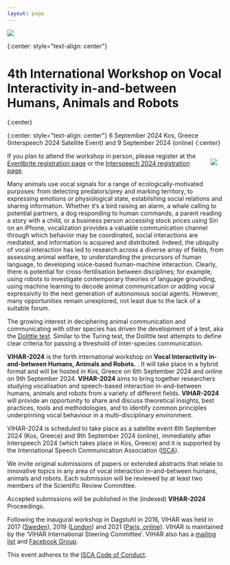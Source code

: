 ```yaml
---
layout: page
---
```


<a href="http://vihar-2024.vihar.org/"><img style="float: center; overflow: auto;" src="{{ site.baseurl }}/assets/vihar-2024-banner.png"></a>

{:center: style="text-align: center"}
# 4th International Workshop on **Vocal Interactivity in-and-between Humans, Animals and Robots**
{:center}

{:center: style="text-align: center"}
6 September 2024 Kos, Greece (Interspeech 2024 Satellite Event) and 9 September 2024 (online) 
{:center}
  
<img style="float: right; margin: 1em; overflow: auto;" src="{{ site.baseurl }}/assets/vihar_schema.png">

<!--
**Papers and extended abstracts are now being accepted and the submission deadline is June 30th, 2024.**

**Submission instructions can be found at [EasyChair submission page](https://easychair.org/conferences/?conf=vihar2024)** -->

If you plan to attend the workshop in person, please register at the [Eventbrite registration page](https://www.eventbrite.com/e/4th-international-workshop-on-vocal-interactivity-in-and-between-humans-animals-and-robots-tickets-947965930617?utm-campaign=social&utm-content=attendeeshare&utm-medium=discovery&utm-term=listing&utm-source=cp&aff=ebdsshcopyurl) or the [Interspeech 2024 registration page](https://interspeech2024.org/registration-payment/).

Many animals use vocal signals for a range of ecologically-motivated purposes: from detecting predators/prey and marking territory, to expressing emotions or physiological state, establishing social relations and sharing information. Whether it’s a bird raising an alarm, a whale calling to potential partners, a dog responding to human commands, a parent reading a story with a child, or a business person accessing stock prices using Siri on an iPhone, vocalization provides a valuable communication channel through which behavior may be coordinated, social interactions are mediated, and information is acquired and distributed. Indeed, the ubiquity of vocal interaction has led to research across a diverse array of fields, from assessing animal welfare, to understanding the precursors of human language, to developing voice-based human-machine interaction. Clearly, there is potential for cross-fertilisation between disciplines; for example, using robots to investigate contemporary theories of language grounding, using machine learning to decode animal communication or adding vocal expressivity to the next generation of autonomous social agents. However, many opportunities remain unexplored, not least due to the lack of a suitable forum.

The growing interest in deciphering animal communication and communicating with other species has driven the development of a test, aka the [Dolittle test](https://www.sciencedirect.com/science/article/pii/S0960982223008485). Similar to the Turing test, the Dolittle test attempts to define clear criteria for passing a threshold of inter-species communication.

**VIHAR-2024** is the forth international workshop on **Vocal Interactivity in-and-between Humans, Animals and Robots.** . It will take place in a hybrid format and will be hosted in Kos, Greece on 6th September 2024 and online on 9th September 2024. **VIHAR-2024** aims to bring together researchers studying vocalisation and speech-based interaction in-and-between humans, animals and robots from a variety of different fields.  **VIHAR-2024** will provide an opportunity to share and discuss theoretical insights, best practices, tools and methodologies, and to identify common principles underpinning vocal behaviour in a multi-disciplinary environment.

VIHAR-2024 is scheduled to take place as a satellite event 6th September 2024 (Kos, Greece) and 9th September 2024 (online), immediately after Interspeech 2024 (which takes place in Kos, Greece) and it is supported by the International Speech Communication Association ([ISCA](http://www.isca-speech.org/)).

We invite original submissions of papers or extended abstracts that relate to innovative topics in any area of vocal interaction in-and-between humans, animals and robots. Each submission will be reviewed by at least two members of the Scientific Review Committee.

Accepted submissions will be published in the (indexed) **VIHAR-2024** Proceedings.

Following the inaugural workshop in Dagstuhl in 2016, VIHAR was held in 2017 ([Sweden](http://vihar-2017.vihar.org/)), 2019 ([London](http://vihar-2019.vihar.org/)) and 2021 ([Paris, online](http://vihar-2021.vihar.org/)). VIHAR is maintained by the ‘VIHAR International Steering Committee’.  VIHAR also has a [mailing list](http://www.freelists.org/list/vihar) and [Facebook Group](https://www.facebook.com/groups/1447726768643928).

This event adheres to the [ISCA Code of Conduct](https://isca-speech.org/Code-of-Conduct-for-Conference-and-Workshop-Attendees).


<!-- <span style="color:blue">The workshop proceedings are now available [here](http://vihar-2019.vihar.org/proceedings/).</span> -->